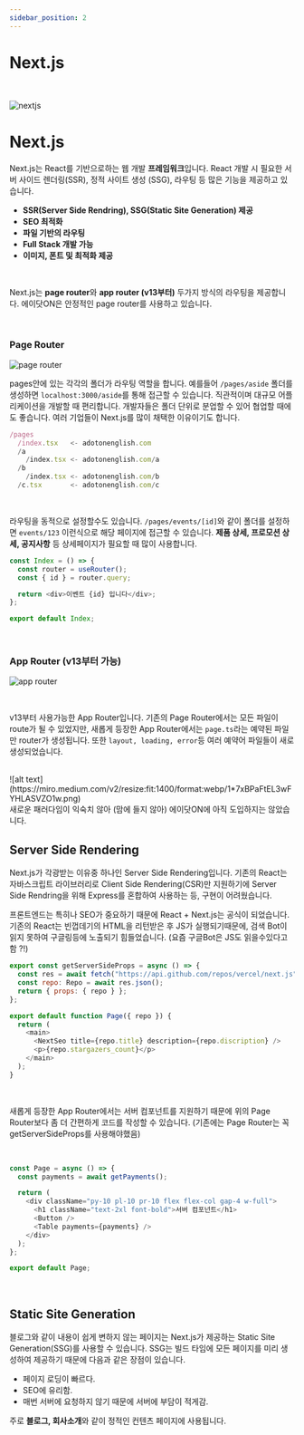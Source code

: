 ```yaml
---
sidebar_position: 2
---
```


# Next.js

<br/>

![nextjs](https://timeweb.com/ru/community/article/a8/a8408f02c3421b84cf82182648fced17.jpg)

# Next.js

Next.js는 React를 기반으로하는 웹 개발 **프레임워크**입니다.
React 개발 시 필요한 서버 사이드 렌더링(SSR), 정적 사이트 생성 (SSG), 라우팅 등 많은 기능을 제공하고 있습니다.

- **SSR(Server Side Rendring), SSG(Static Site Generation) 제공**
- **SEO 최적화**
- **파일 기반의 라우팅**
- **Full Stack 개발 가능**
- **이미지, 폰트 및 최적화 제공**

<br/>

Next.js는 **page router**와 **app router (v13부터)** 두가지 방식의 라우팅을 제공합니다.
에이닷ON은 안정적인 page router를 사용하고 있습니다.

<br/>

### Page Router

![page router](https://res.cloudinary.com/practicaldev/image/fetch/s--DIT1rRjH--/c_limit%2Cf_auto%2Cfl_progressive%2Cq_auto%2Cw_880/https://raw.githubusercontent.com/akuks/Misc/main/Images/nextjs_routing.png)

pages안에 있는 각각의 폴더가 라우팅 역할을 합니다. 예를들어 `/pages/aside` 폴더를 생성하면 `localhost:3000/aside`를 통해 접근할 수 있습니다.
직관적이며 대규모 어플리케이션을 개발할 때 편리합니다. 개발자들은 폴더 단위로 분업할 수 있어 협업할 때에도 좋습니다. 여러 기업들이 Next.js를 많이 채택한 이유이기도 합니다.

```js title="Page Router 예시"
/pages
  /index.tsx   <- adotonenglish.com
  /a
    /index.tsx <- adotonenglish.com/a
  /b
    /index.tsx <- adotonenglish.com/b
  /c.tsx       <- adotonenglish.com/c
```

<br/>

라우팅을 동적으로 설정할수도 있습니다. `/pages/events/[id]`와 같이 폴더를 설정하면 `events/123` 이런식으로 해당 페이지에 접근할 수 있습니다. **제품 상세, 프로모션 상세, 공지사항** 등 상세페이지가 필요할 때 많이 사용합니다.

```js title="/pages/events/[id]"
const Index = () => {
  const router = useRouter();
  const { id } = router.query;

  return <div>이벤트 {id} 입니다</div>;
};

export default Index;
```

<br/>

### App Router (v13부터 가능)

![app router](https://blog.kakaocdn.net/dn/cVZYXz/btsar6Yek67/4phD9JEtlVUxQ44Xdlhyg0/img.webp)

<br/>

v13부터 사용가능한 App Router입니다. 기존의 Page Router에서는 모든 파일이 route가 될 수 있었지만, 새롭게 등장한 App Router에서는 `page.ts`라는 예약된 파일만 router가 생성됩니다.
또한 `layout, loading, error`등 여러 예약어 파일들이 새로 생성되었습니다.

<br/>

<div style={{width:"600px"}}>
![alt text](https://miro.medium.com/v2/resize:fit:1400/format:webp/1*7xBPaFtEL3wFYHLASVZO1w.png)
</div>

<div >새로운 패러다임이 익숙치 않아 <span style={{textDecoration:"line-through"}}>(맘에 들지 않아)</span> 에이닷ON에 아직 도입하지는 않았습니다.</div>

## Server Side Rendering

Next.js가 각광받는 이유중 하나인 Server Side Rendering입니다.
기존의 React는 자바스크립트 라이브러리로 Client Side Rendering(CSR)만 지원하기에 Server Side Rendring을 위해 Express를 혼합하여 사용하는 등, 구현이 어려웠습니다.

프론트엔드는 특히나 SEO가 중요하기 때문에 React + Next.js는 공식이 되었습니다. 기존의 React는 빈껍데기의 HTML을 리턴받은 후 JS가 실행되기때문에, 검색 Bot이 읽지 못하여 구글링등에 노출되기 힘들었습니다.
(요즘 구글Bot은 JS도 읽을수있다고함 ?!)

```js title="Server Side Rendering in Next.js (page router)"
export const getServerSideProps = async () => {
  const res = await fetch("https://api.github.com/repos/vercel/next.js");
  const repo: Repo = await res.json();
  return { props: { repo } };
};

export default function Page({ repo }) {
  return (
    <main>
      <NextSeo title={repo.title} description={repo.discription} />
      <p>{repo.stargazers_count}</p>
    </main>
  );
}
```

<br/>

새롭게 등장한 App Router에서는 서버 컴포넌트를 지원하기 때문에 위의 Page Router보다 좀 더 간편하게 코드를 작성할 수 있습니다.
(기존에는 Page Router는 꼭 getServerSideProps를 사용해야했음)

<br/>

```js title="Server Side Rendering in Next.js (app router)"
const Page = async () => {
  const payments = await getPayments();

  return (
    <div className="py-10 pl-10 pr-10 flex flex-col gap-4 w-full">
      <h1 className="text-2xl font-bold">서버 컴포넌트</h1>
      <Button />
      <Table payments={payments} />
    </div>
  );
};

export default Page;
```

<br/>

## Static Site Generation

블로그와 같이 내용이 쉽게 변하지 않는 페이지는 Next.js가 제공하는 Static Site Generation(SSG)를 사용할 수 있습니다.
SSG는 빌드 타임에 모든 페이지를 미리 생성하여 제공하기 때문에 다음과 같은 장점이 있습니다.

- 페이지 로딩이 빠르다.
- SEO에 유리함.
- 매번 서버에 요청하지 않기 때문에 서버에 부담이 적게감.

주로 **블로그, 회사소개**와 같이 정적인 컨텐츠 페이지에 사용됩니다.

<br/>
<br/>
